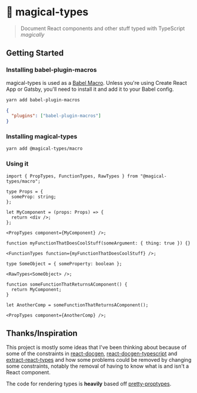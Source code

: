 # 🔮 magical-types

> Document React components and other stuff typed with TypeScript _magically_

## Getting Started

### Installing babel-plugin-macros

magical-types is used as a [Babel Macro](https://github.com/kentcdodds/babel-plugin-macros). Unless you're using Create React App or Gatsby, you'll need to install it and add it to your Babel config.

```bash
yarn add babel-plugin-macros
```

```json
{
  "plugins": ["babel-plugin-macros"]
}
```

### Installing magical-types

```bash
yarn add @magical-types/macro
```

### Using it

```tsx
import { PropTypes, FunctionTypes, RawTypes } from "@magical-types/macro";

type Props = {
  someProp: string;
};

let MyComponent = (props: Props) => {
  return <div />;
};

<PropTypes component={MyComponent} />;

function myFunctionThatDoesCoolStuff(someArgument: { thing: true }) {}

<FunctionTypes function={myFunctionThatDoesCoolStuff} />;

type SomeObject = { someProperty: boolean };

<RawTypes<SomeObject> />;

function someFunctionThatReturnsAComponent() {
  return MyComponent;
}

let AnotherComp = someFunctionThatReturnsAComponent();

<PropTypes component={AnotherComp} />;
```

## Thanks/Inspiration

This project is mostly some ideas that I've been thinking about because of some of the constraints in [react-docgen](https://github.com/reactjs/react-docgen), [react-docgen-typescript](https://github.com/styleguidist/react-docgen-typescript) and [extract-react-types](https://github.com/atlassian/extract-react-types) and how some problems could be removed by changing some constraints, notably the removal of having to know what is and isn't a React component.

The code for rendering types is **heavily** based off [pretty-proptypes](https://github.com/atlassian/extract-react-types/tree/master/packages/pretty-proptypes).

